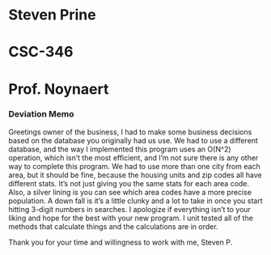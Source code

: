 # Steven Prine
# CSC-346
# Prof. Noynaert	

### Deviation Memo

  Greetings owner of the business, I had to make some business decisions based on the database you originally had us use. We had to use a different database, and the way I implemented this program uses an O(N^2) operation, which isn’t the most efficient, and I’m not sure there is any other way to complete this program. We had to use more than one city from each area, but it should be fine, because the housing units and zip codes all have different stats. It’s not just giving you the same stats for each area code. Also, a silver lining is you can see which area codes have a more precise population.  A down fall is it’s a little clunky and a lot to take in once you start hitting 3-digit numbers in searches. I apologize if everything isn’t to your liking and hope for the best with your new program. I unit tested all of the methods that calculate things and the calculations are in order.

Thank you for your time and willingness to work with me,
Steven P.
